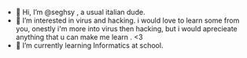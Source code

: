 - 👋 Hi, I’m @seghsy , a usual italian dude.
- 👀 I’m interested in virus and hacking. i would love to learn some from you,
onestly i'm more into virus then hacking, but i would aprecieate anything that u can make me learn . <3
- 🌱 I’m currently learning Informatics at school.
